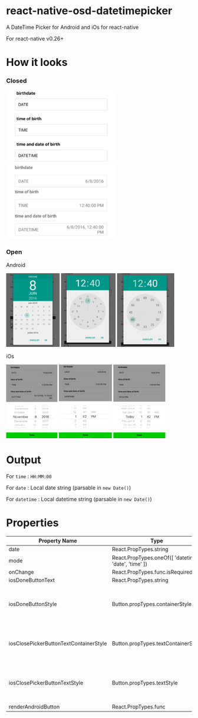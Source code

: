 # react-native-osd-datetimepicker
A DateTime Picker for Android and iOs for react-native

For react-native v0.26+

# How it looks

### Closed

<img alt='Before' src='images/example-empty.png' height='200px' /> <img alt='After' src='images/example-set.png' height='200px' />

### Open

Android

<img alt='Android-date' src='images/example-android-date.png' height='200px' /> <img alt='Android-hours' src='images/example-android-time-hours.png' height='200px' /> <img alt='Android-minutes' src='images/example-android-time-minutes.png' height='200px' />

iOs

<img alt='IOS-date' src='images/example-ios-date.png' height='200px' /> <img alt='IOS-hours' src='images/example-ios-time.png' height='200px' /> <img alt='IOS-minutes' src='images/example-ios-datetime.png' height='200px' />

# Output

For `time` : `HH:MM:00`

For `date` : Local date string (parsable in `new Date()`)

For `datetime` : Local datetime string (parsable in `new Date()`)

# Properties

Property Name | Type | Remark
--- | --- | ---
date | React.PropTypes.string
mode | React.PropTypes.oneOf([ 'datetime', 'date', 'time' ]) |
onChange | React.PropTypes.func.isRequired
iosDoneButtonText | React.PropTypes.string
iosDoneButtonStyle | Button.propTypes.containerStyle | see [react-native-osd-simple-button](http://github.com/osedea/react-native-osd-simple-button)
iosClosePickerButtonTextContainerStyle | Button.propTypes.textContainerStyle | see [react-native-osd-simple-button](http://github.com/osedea/react-native-osd-simple-button)
iosClosePickerButtonTextStyle | Button.propTypes.textStyle | see [react-native-osd-simple-button](http://github.com/osedea/react-native-osd-simple-button)
renderAndroidButton | React.PropTypes.func
